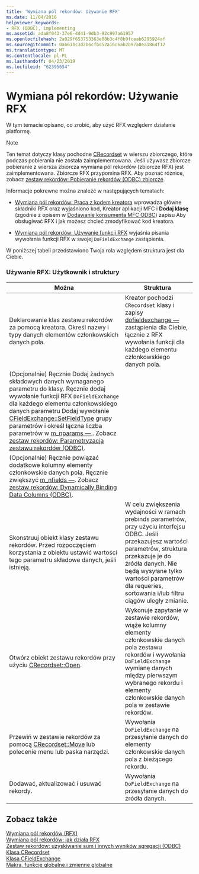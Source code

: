 ```yaml
---
title: 'Wymiana pól rekordów: Używanie RFX'
ms.date: 11/04/2016
helpviewer_keywords:
- RFX (ODBC), implementing
ms.assetid: ada8f043-37e6-4d41-9db3-92c997a61957
ms.openlocfilehash: 2a029f653753363e08b3c4f8b9fceab6295924af
ms.sourcegitcommit: 0ab61bc3d2b6cfbd52a16c6ab2b97a8ea1864f12
ms.translationtype: MT
ms.contentlocale: pl-PL
ms.lasthandoff: 04/23/2019
ms.locfileid: "62395654"
---
```

# <a name="record-field-exchange-using-rfx"></a>Wymiana pól rekordów: Używanie RFX

W tym temacie opisano, co zrobić, aby użyć RFX względem działanie platformę.

> [!NOTE]
>  Ten temat dotyczy klasy pochodne [CRecordset](../../mfc/reference/crecordset-class.md) w wierszu zbiorczego, które podczas pobierania nie została zaimplementowana. Jeśli używasz zbiorcze pobieranie z wiersza zbiorcza wymiana pól rekordów (zbiorcze RFX) jest zaimplementowana. Zbiorcze RFX przypomina RFX. Aby poznać różnice, zobacz [zestaw rekordów: Pobieranie rekordów (ODBC) zbiorcze](../../data/odbc/recordset-fetching-records-in-bulk-odbc.md).

Informacje pokrewne można znaleźć w następujących tematach:

- [Wymiana pól rekordów: Praca z kodem kreatora](../../data/odbc/record-field-exchange-working-with-the-wizard-code.md) wprowadza główne składniki RFX oraz wyjaśniono kod, Kreator aplikacji MFC i **Dodaj klasę** (zgodnie z opisem w [Dodawanie konsumenta MFC ODBC](../../mfc/reference/adding-an-mfc-odbc-consumer.md)) zapisu Aby obsługiwać RFX i jak możesz chcieć zmodyfikować kod kreatora.

- [Wymiana pól rekordów: Używanie funkcji RFX](../../data/odbc/record-field-exchange-using-the-rfx-functions.md) wyjaśnia pisania wywołania funkcji RFX w swojej `DoFieldExchange` zastąpienia.

W poniższej tabeli przedstawiono Twoja rola względem struktura jest dla Ciebie.

### <a name="using-rfx-you-and-the-framework"></a>Używanie RFX: Użytkownik i struktury

|Można|Struktura|
|---------|-------------------|
|Deklarowanie klas zestawu rekordów za pomocą kreatora. Określ nazwy i typy danych elementów członkowskich danych pola.|Kreator pochodzi `CRecordset` klasy i zapisy [dofieldexchange —](../../mfc/reference/crecordset-class.md#dofieldexchange) zastąpienia dla Ciebie, łącznie z RFX wywołania funkcji dla każdego elementu członkowskiego danych pola.|
|(Opcjonalnie) Ręcznie Dodaj żadnych składowych danych wymaganego parametru do klasy. Ręcznie dodaj wywołanie funkcji RFX `DoFieldExchange` dla każdego elementu członkowskiego danych parametru Dodaj wywołanie [CFieldExchange::SetFieldType](../../mfc/reference/cfieldexchange-class.md#setfieldtype) grupy parametrów i określ łączna liczba parametrów w [m_nparams — ](../../mfc/reference/crecordset-class.md#m_nparams). Zobacz [zestaw rekordów: Parametryzacja zestawu rekordów (ODBC)](../../data/odbc/recordset-parameterizing-a-recordset-odbc.md).||
|(Opcjonalnie) Ręcznie powiązać dodatkowe kolumny elementy członkowskie danych pola. Ręcznie zwiększyć [m_nfields —](../../mfc/reference/crecordset-class.md#m_nfields). Zobacz [zestaw rekordów: Dynamically Binding Data Columns (ODBC)](../../data/odbc/recordset-dynamically-binding-data-columns-odbc.md).||
|Skonstruuj obiekt klasy zestawu rekordów. Przed rozpoczęciem korzystania z obiektu ustawić wartości tego parametru składowe danych, jeśli istnieją.|W celu zwiększenia wydajności w ramach prebinds parametrów, przy użyciu interfejsu ODBC. Jeśli przekazujesz wartości parametrów, struktura przekazuje je do źródła danych. Nie będą wysyłane tylko wartości parametrów dla requeries, sortowania i/lub filtru ciągów uległy zmianie.|
|Otwórz obiekt zestawu rekordów przy użyciu [CRecordset::Open](../../mfc/reference/crecordset-class.md#open).|Wykonuje zapytanie w zestawie rekordów, wiąże kolumny elementy członkowskie danych pola zestawu rekordów i wywołania `DoFieldExchange` wymianę danych między pierwszym wybranego rekordu i elementy członkowskie danych pola w zestawie rekordów.|
|Przewiń w zestawie rekordów za pomocą [CRecordset::Move](../../mfc/reference/crecordset-class.md#move) lub polecenie menu lub paska narzędzi.|Wywołania `DoFieldExchange` na przesyłanie danych do elementy członkowskie danych pola z bieżącego rekordu.|
|Dodawać, aktualizować i usuwać rekordy.|Wywołania `DoFieldExchange` na przesyłanie danych do źródła danych.|

## <a name="see-also"></a>Zobacz także

[Wymiana pól rekordów (RFX)](../../data/odbc/record-field-exchange-rfx.md)<br/>
[Wymiana pól rekordów: jak działa RFX](../../data/odbc/record-field-exchange-how-rfx-works.md)<br/>
[Zestaw rekordów: uzyskiwanie sum i innych wyników agregacji (ODBC)](../../data/odbc/recordset-obtaining-sums-and-other-aggregate-results-odbc.md)<br/>
[Klasa CRecordset](../../mfc/reference/crecordset-class.md)<br/>
[Klasa CFieldExchange](../../mfc/reference/cfieldexchange-class.md)<br/>
[Makra, funkcje globalne i zmienne globalne](../../mfc/reference/mfc-macros-and-globals.md)

